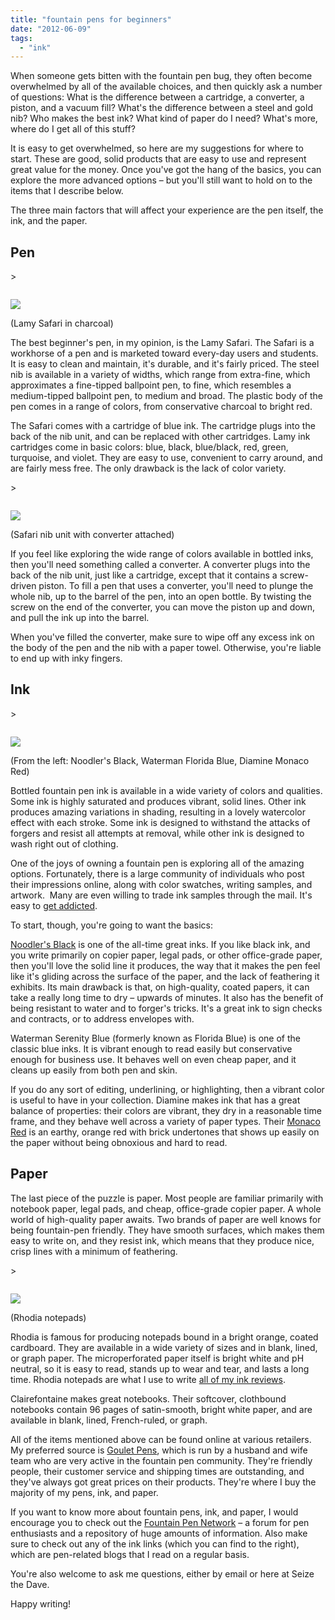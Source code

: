 ```yaml
---
title: "fountain pens for beginners"
date: "2012-06-09"
tags: 
  - "ink"
---
```


When someone gets bitten with the fountain pen bug, they often become overwhelmed by all of the available choices, and then quickly ask a number of questions: What is the difference between a cartridge, a converter, a piston, and a vacuum fill? What's the difference between a steel and gold nib? Who makes the best ink? What kind of paper do I need? What's more, where do I get all of this stuff?

It is easy to get overwhelmed, so here are my suggestions for where to start. These are good, solid products that are easy to use and represent great value for the money. Once you've got the hang of the basics, you can explore the more advanced options – but you'll still want to hold on to the items that I describe below.

The three main factors that will affect your experience are the pen itself, the ink, and the paper.

## Pen

\>

<img src="https://images.squarespace-cdn.com/content/v1/4ff3a147e4b0d277e95412d1/1350497043827-1FBKXR32ZTWMWTMNRVUO/image-asset.jpeg" alt="" />

![](https://images.squarespace-cdn.com/content/v1/4ff3a147e4b0d277e95412d1/1350497043827-1FBKXR32ZTWMWTMNRVUO/image-asset.jpeg)

(Lamy Safari in charcoal)

The best beginner's pen, in my opinion, is the Lamy Safari. The Safari is a workhorse of a pen and is marketed toward every-day users and students. It is easy to clean and maintain, it's durable, and it's fairly priced. The steel nib is available in a variety of widths, which range from extra-fine, which approximates a fine-tipped ballpoint pen, to fine, which resembles a medium-tipped ballpoint pen, to medium and broad. The plastic body of the pen comes in a range of colors, from conservative charcoal to bright red.

The Safari comes with a cartridge of blue ink. The cartridge plugs into the back of the nib unit, and can be replaced with other cartridges. Lamy ink cartridges come in basic colors: blue, black, blue/black, red, green, turquoise, and violet. They are easy to use, convenient to carry around, and are fairly mess free. The only drawback is the lack of color variety.

\>

<img src="https://images.squarespace-cdn.com/content/v1/4ff3a147e4b0d277e95412d1/1350497043837-LQ45V694AYAE5GJE6NWO/image-asset.jpeg" alt="" />

![](https://images.squarespace-cdn.com/content/v1/4ff3a147e4b0d277e95412d1/1350497043837-LQ45V694AYAE5GJE6NWO/image-asset.jpeg)

(Safari nib unit with converter attached)

If you feel like exploring the wide range of colors available in bottled inks, then you'll need something called a converter. A converter plugs into the back of the nib unit, just like a cartridge, except that it contains a screw-driven piston. To fill a pen that uses a converter, you'll need to plunge the whole nib, up to the barrel of the pen, into an open bottle. By twisting the screw on the end of the converter, you can move the piston up and down, and pull the ink up into the barrel.

When you've filled the converter, make sure to wipe off any excess ink on the body of the pen and the nib with a paper towel. Otherwise, you're liable to end up with inky fingers.

## Ink

\>

<img src="https://images.squarespace-cdn.com/content/v1/4ff3a147e4b0d277e95412d1/1350497043955-2W5RV86T8401QUO9VD6I/image-asset.jpeg" alt="" />

![](https://images.squarespace-cdn.com/content/v1/4ff3a147e4b0d277e95412d1/1350497043955-2W5RV86T8401QUO9VD6I/image-asset.jpeg)

(From the left: Noodler's Black, Waterman Florida Blue, Diamine Monaco Red)

Bottled fountain pen ink is available in a wide variety of colors and qualities. Some ink is highly saturated and produces vibrant, solid lines. Other ink produces amazing variations in shading, resulting in a lovely watercolor effect with each stroke. Some ink is designed to withstand the attacks of forgers and resist all attempts at removal, while other ink is designed to wash right out of clothing.

One of the joys of owning a fountain pen is exploring all of the amazing options. Fortunately, there is a large community of individuals who post their impressions online, along with color swatches, writing samples, and artwork.  Many are even willing to trade ink samples through the mail. It's easy to [get addicted](/blog/2012/1/27/inkventory-2012.html).

To start, though, you're going to want the basics:

[Noodler's Black](/blog/2012/3/24/ink-review-noodlers-black-revisited.html) is one of the all-time great inks. If you like black ink, and you write primarily on copier paper, legal pads, or other office-grade paper, then you'll love the solid line it produces, the way that it makes the pen feel like it's gliding across the surface of the paper, and the lack of feathering it exhibits. Its main drawback is that, on high-quality, coated papers, it can take a really long time to dry – upwards of minutes. It also has the benefit of being resistant to water and to forger's tricks. It's a great ink to sign checks and contracts, or to address envelopes with.

Waterman Serenity Blue (formerly known as Florida Blue) is one of the classic blue inks. It is vibrant enough to read easily but conservative enough for business use. It behaves well on even cheap paper, and it cleans up easily from both pen and skin.

If you do any sort of editing, underlining, or highlighting, then a vibrant color is useful to have in your collection. Diamine makes ink that has a great balance of properties: their colors are vibrant, they dry in a reasonable time frame, and they behave well across a variety of paper types. Their [Monaco Red](/blog/2010/12/24/ink-review-diamine-monaco-red.html) is an earthy, orange red with brick undertones that shows up easily on the paper without being obnoxious and hard to read.

## Paper

The last piece of the puzzle is paper. Most people are familiar primarily with notebook paper, legal pads, and cheap, office-grade copier paper. A whole world of high-quality paper awaits. Two brands of paper are well knows for being fountain-pen friendly. They have smooth surfaces, which makes them easy to write on, and they resist ink, which means that they produce nice, crisp lines with a minimum of feathering.

\>

<img src="https://images.squarespace-cdn.com/content/v1/4ff3a147e4b0d277e95412d1/1350497043938-PRSA2BU3B7S0Q63CFTCF/image-asset.jpeg" alt="" />

![](https://images.squarespace-cdn.com/content/v1/4ff3a147e4b0d277e95412d1/1350497043938-PRSA2BU3B7S0Q63CFTCF/image-asset.jpeg)

(Rhodia notepads)

Rhodia is famous for producing notepads bound in a bright orange, coated cardboard. They are available in a wide variety of sizes and in blank, lined, or graph paper. The microperforated paper itself is bright white and pH neutral, so it is easy to read, stands up to wear and tear, and lasts a long time. Rhodia notepads are what I use to write [all of my ink reviews](/blog/?category=ink%20reviews).

Clairefontaine makes great notebooks. Their softcover, clothbound notebooks contain 96 pages of satin-smooth, bright white paper, and are available in blank, lined, French-ruled, or graph.

All of the items mentioned above can be found online at various retailers. My preferred source is [Goulet Pens](http://www.gouletpens.com/), which is run by a husband and wife team who are very active in the fountain pen community. They're friendly people, their customer service and shipping times are outstanding, and they've always got great prices on their products. They're where I buy the majority of my pens, ink, and paper.

If you want to know more about fountain pens, ink, and paper, I would encourage you to check out the [Fountain Pen Network](http://www.fountainpennetwork.com/forum/) – a forum for pen enthusiasts and a repository of huge amounts of information. Also make sure to check out any of the ink links (which you can find to the right), which are pen-related blogs that I read on a regular basis.

You're also welcome to ask me questions, either by email or here at Seize the Dave.

Happy writing!
